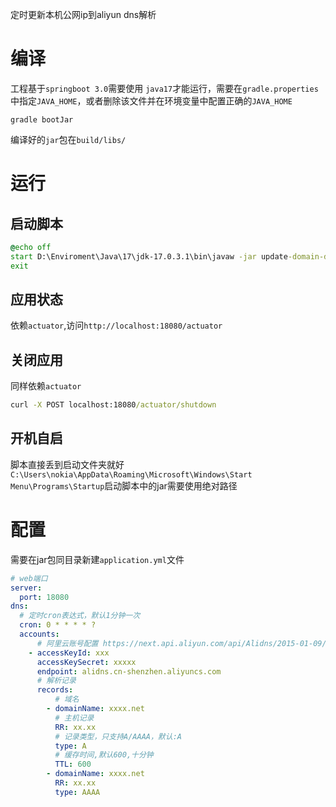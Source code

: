 定时更新本机公网ip到aliyun dns解析

# 编译

工程基于`springboot 3.0`需要使用 `java17`才能运行，需要在`gradle.properties`中指定`JAVA_HOME`，或者删除该文件并在环境变量中配置正确的`JAVA_HOME`

```
gradle bootJar
```
编译好的`jar`包在`build/libs/`

# 运行

## 启动脚本

```bat
@echo off
start D:\Enviroment\Java\17\jdk-17.0.3.1\bin\javaw -jar update-domain-dns-0.0.1-SNAPSHOT.jar
exit
```

## 应用状态

依赖`actuator`,访问`http://localhost:18080/actuator`

## 关闭应用

同样依赖`actuator`

```bat
curl -X POST localhost:18080/actuator/shutdown
```

## 开机自启

脚本直接丢到启动文件夹就好`C:\Users\nokia\AppData\Roaming\Microsoft\Windows\Start Menu\Programs\Startup`启动脚本中的jar需要使用绝对路径

# 配置

需要在jar包同目录新建`application.yml`文件

```yml
# web端口
server:
  port: 18080
dns:
  # 定时cron表达式，默认1分钟一次
  cron: 0 * * * * ?
  accounts:
      # 阿里云账号配置 https://next.api.aliyun.com/api/Alidns/2015-01-09/UpdateDomainRecord?params={}&tab=DEMO&lang=JAVA
    - accessKeyId: xxx
      accessKeySecret: xxxxx
      endpoint: alidns.cn-shenzhen.aliyuncs.com
      # 解析记录
      records:
          # 域名
        - domainName: xxxx.net
          # 主机记录
          RR: xx.xx
          # 记录类型，只支持A/AAAA，默认:A
          type: A
          # 缓存时间,默认600,十分钟
          TTL: 600
        - domainName: xxxx.net
          RR: xx.xx
          type: AAAA
```
